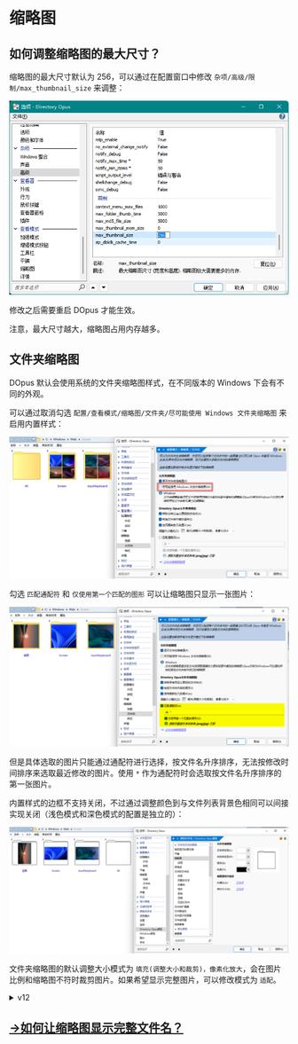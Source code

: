 # 缩略图
## 如何调整缩略图的最大尺寸？
缩略图的最大尺寸默认为 256，可以通过在配置窗口中修改 `杂项/高级/限制/max_thumbnail_size` 来调整：

![](images/缩略图/最大尺寸.png)

修改之后需要重启 DOpus 才能生效。

注意，最大尺寸越大，缩略图占用内存越多。

## 文件夹缩略图
DOpus 默认会使用系统的文件夹缩略图样式，在不同版本的 Windows 下会有不同的外观。

可以通过取消勾选 `配置/查看模式/缩略图/文件夹/尽可能使用 Windows 文件夹缩略图` 来启用内置样式：

![](images/缩略图/文件夹.png)

勾选 `匹配通配符` 和 `仅使用第一个匹配的图形` 可以让缩略图只显示一张图片：

![](images/缩略图/文件夹-单张图片.png)

但是具体选取的图片只能通过通配符进行选择，按文件名升序排序，无法按修改时间排序来选取最近修改的图片。使用 `*` 作为通配符时会选取按文件名升序排序的第一张图片。

内置样式的边框不支持关闭，不过通过调整颜色到与文件列表背景色相同可以间接实现关闭（浅色模式和深色模式的配置是独立的）：

![](images/缩略图/文件夹-颜色.png)

文件夹缩略图的默认调整大小模式为 `填充(调整大小和裁剪)，像素化放大`，会在图片比例和缩略图不符时裁剪图片。如果希望显示完整图片，可以修改模式为 `适配`。

<details><summary>v12</summary>

可以通过取消勾选 `配置/查看模式/缩略图/调整文件夹缩略图设置/在可能的情况下使用系统缩略图` 来启用内置样式：

![](images/缩略图/v12/文件夹缩略图样式-内置.png)

`根据文件夹内的图片生成缩略图` 和 `显示文件夹外框` 这两项配置只会对内置样式生效。

勾选 `单张图片` 可以让缩略图只显示一张图片：

![](images/缩略图/v12/文件夹缩略图样式-单张图片.png)

</details>

## [→如何让缩略图显示完整文件名？](README.md#如何让缩略图图标和平铺视图显示完整文件名)